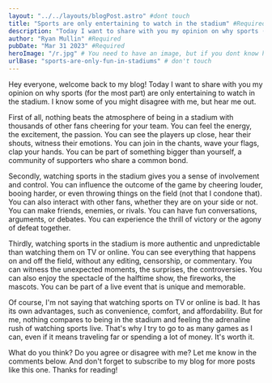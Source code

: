 ```yaml
---
layout: "../../layouts/blogPost.astro" #dont touch
title: "Sports are only entertaining to watch in the stadium" #Required
description: "Today I want to share with you my opinion on why sports (for the most part) are only entertaining to watch in the stadium." #Required
author: "Ryan Mullin" #Required
pubDate: "Mar 31 2023" #Required
heroImage: "/r.jpg" # You need to have an image, but if you dont know how to resolve a path, I can for you
urlBase: "sports-are-only-fun-in-stadiums" # don't touch
---
```

Hey everyone, welcome back to my blog! Today I want to share with you my opinion on why sports (for the most part) are only entertaining to watch in the stadium. I know some of you might disagree with me, but hear me out.

First of all, nothing beats the atmosphere of being in a stadium with thousands of other fans cheering for your team. You can feel the energy, the excitement, the passion. You can see the players up close, hear their shouts, witness their emotions. You can join in the chants, wave your flags, clap your hands. You can be part of something bigger than yourself, a community of supporters who share a common bond.

Secondly, watching sports in the stadium gives you a sense of involvement and control. You can influence the outcome of the game by cheering louder, booing harder, or even throwing things on the field (not that I condone that). You can also interact with other fans, whether they are on your side or not. You can make friends, enemies, or rivals. You can have fun conversations, arguments, or debates. You can experience the thrill of victory or the agony of defeat together.

Thirdly, watching sports in the stadium is more authentic and unpredictable than watching them on TV or online. You can see everything that happens on and off the field, without any editing, censorship, or commentary. You can witness the unexpected moments, the surprises, the controversies. You can also enjoy the spectacle of the halftime show, the fireworks, the mascots. You can be part of a live event that is unique and memorable.

Of course, I'm not saying that watching sports on TV or online is bad. It has its own advantages, such as convenience, comfort, and affordability. But for me, nothing compares to being in the stadium and feeling the adrenaline rush of watching sports live. That's why I try to go to as many games as I can, even if it means traveling far or spending a lot of money. It's worth it.

What do you think? Do you agree or disagree with me? Let me know in the comments below. And don't forget to subscribe to my blog for more posts like this one. Thanks for reading!